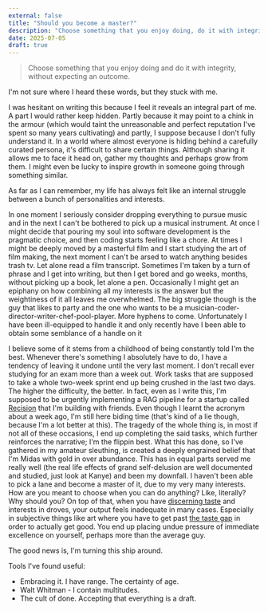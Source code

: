 ```yaml
---
external: false
title: "Should you become a master?"
description: "Choose something that you enjoy doing, do it with integrity, without expecting the outcome"
date: 2025-07-05
draft: true
---
```


>Choose something that you enjoy doing and do it with integrity, without expecting an outcome.

I'm not sure where I heard these words, but they stuck with me.

I was hesitant on writing this because I feel it reveals an integral part of me. A part I would rather keep hidden. Partly because it may point to a chink in the armour (which would taint the unreasonable and perfect reputation I've spent so many years cultivating) and partly, I suppose because I don't fully understand it. In a world where almost everyone is hiding behind a carefully curated persona, it's difficult to share certain things. Although sharing it allows me to face it head on, gather my thoughts and perhaps grow from them. I might even be lucky to inspire growth in someone going through something similar.

As far as I can remember, my life has always felt like an internal struggle between a bunch of personalities and interests.

In one moment I seriously consider dropping everything to pursue music and in the next I can't be bothered to pick up a musical instrument. At once I might decide that pouring my soul into software development is the pragmatic choice, and then coding starts feeling like a chore. At times I might be deeply moved by a masterful film and I start studying the art of film making, the next moment I can't be arsed to watch anything besides trash tv. Let alone read a film transcript. Sometimes I'm taken by a turn of phrase and I get into writing, but then I get bored and go weeks, months, without picking up a book, let alone a pen. Occasionally I might get an epiphany on how combining all my interests is the answer but the weightiness of it all leaves me overwhelmed. The big struggle though is the guy that likes to party and the one who wants to be a musician-coder-director-writer-chef-pool-player. More hyphens to come. Unfortunately I have been ill-equipped to handle it and only recently have I been able to obtain some semblance of a handle on it

I believe some of it stems from a childhood of being constantly told I'm the best. Whenever there's something I absolutely have to do, I have a tendency of leaving it undone until the very last moment. I don't recall ever studying for an exam more than a week out. Work tasks that are supposed to take a whole two-week sprint end up being crushed in the last two days. The higher the difficulty, the better. In fact, even as I write this, I'm supposed to be urgently implementing a RAG pipeline for a startup called [Recision](https://www.recision.ai/) that I'm building with friends. Even though I learnt the acronym about a week ago, I'm still here biding time (that's kind of a lie though, because I'm a lot better at this). The tragedy of the whole thing is, in most if not all of these occasions, I end up completing the said tasks, which further reinforces the narrative; I'm the flippin best. What this has done, so I've gathered in my amateur sleuthing, is created a deeply engrained belief that I'm Midas with gold in over abundance. This has in equal parts served me really well (the real life effects of grand self-delusion are well documented and studied, just look at Kanye) and been my downfall. I haven't been able to pick a lane and become a master of it, due to my very many interests. How are you meant to choose when you can do anything? Like, literally? Why should you?
On top of that, when you have [discerning taste](https://x.com/brianmosigisi/status/1941133408555749846) and interests in droves, your output feels inadequate in many cases. Especially in subjective things like art where you have to get past [the taste gap](https://www.themarginalian.org/2014/01/29/ira-glass-success-daniel-sax/) in order to actually get good. You end up placing undue pressure of immediate excellence on yourself, perhaps more than the average guy.

The good news is, I'm turning this ship around.


Tools I've found useful:
- Embracing it. I have range. The certainty of age.
- Walt Whitman - I contain multitudes.
- The cult of done. Accepting that everything is a draft.
